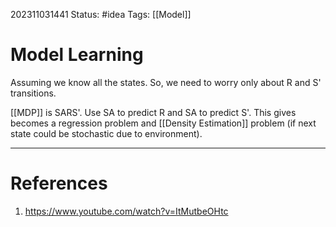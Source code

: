 202311031441
Status: #idea
Tags: [[Model]]

# Model Learning

Assuming we know all the states. So, we need to worry only about R and S' transitions.

[[MDP]] is SARS'. Use SA to predict R and SA to predict S'. This gives becomes a regression problem and [[Density Estimation]] problem (if next state could be stochastic due to environment).

---
# References

1. https://www.youtube.com/watch?v=ItMutbeOHtc